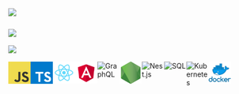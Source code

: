 # <img src="https://media.giphy.com/media/hvRJCLFzcasrR4ia7z/giphy.gif" width="55px"> 
<a href="https://github.com/antonkomarev/github-profile-views-counter">
    <img width="205px" src="https://komarev.com/ghpvc/?username=rebiss&color=DE002D">
</a>

[Ÿ HŸPE]: https://yhype.me
[GitHub Profile Views Counter]: https://github.com/antonkomarev/github-profile-views-counter

![](https://hit.yhype.me/github/profile?user_id=30255356)


<img align="left" alt="JavaScript" width="45px" src="https://raw.githubusercontent.com/github/explore/80688e429a7d4ef2fca1e82350fe8e3517d3494d/topics/javascript/javascript.png" />
<img align="left" alt="Typescript" width="45px" src="https://raw.githubusercontent.com/github/explore/e94815998e4e0713912fed477a1f346ec04c3da2/topics/typescript/typescript.png" />
<img align="left" alt="React" width="45px" src="https://raw.githubusercontent.com/github/explore/80688e429a7d4ef2fca1e82350fe8e3517d3494d/topics/react/react.png" />
<img align="left" alt="Angular" width="45px" src="https://raw.githubusercontent.com/github/explore/e94815998e4e0713912fed477a1f346ec04c3da2/topics/angular/angular.png" />
<img align="left" alt="GraphQL" width="45px" src="https://raw.githubusercontent.com/rohan-varma/rohan-blog/gh-pages/images/graphql.png" />
<img align="left" alt="Node.js" width="45px" src="https://raw.githubusercontent.com/github/explore/80688e429a7d4ef2fca1e82350fe8e3517d3494d/topics/nodejs/nodejs.png" />
<img align="left" alt="Nest.js" width="45px" src="https://habrastorage.org/getpro/habr/post_images/d11/98b/ac8/d1198bac8e4ced0d89d5e5983061f418.png" />
<img align="left" alt="SQL" width="45px" src="https://www.zeluslugi.ru/upload/news/terms20191115-1.png" />
<img align="left" alt="Kubernetes" width="45px" src="https://upload.wikimedia.org/wikipedia/commons/0/00/Kubernetes_%28container_engine%29.png" />
<img align="left" alt="Docker" width="45px" src="https://raw.githubusercontent.com/github/explore/e94815998e4e0713912fed477a1f346ec04c3da2/topics/docker/docker.png" />


